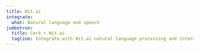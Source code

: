 ```yaml
---
title: Wit.ai
integrate:
  what: Natural language and speech
jumbotron:
  title: Cerb + Wit.ai
  tagline: Integrate with Wit.ai natural language processing and intent detection
---
```


